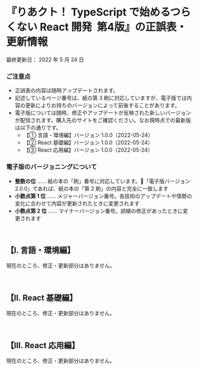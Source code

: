 <!-- markdownlint-disable MD010 MD029 MD032 -->
# 『りあクト！ TypeScript で始めるつらくない React 開発 &nbsp;第4版』の正誤表・更新情報

最終更新日： 2022 年 5 月 24 日

### ご注意点

- 正誤表の内容は随時アップデートされます。
- 記述しているページ番号は、紙の第 3 刷に対応していますが、電子版では内容の更新によりお持ちのバージョンによって前後することがあります。
- 電子版については随時、修正やアップデートが反映された新しいバージョンが配信されます。購入先のサイトをご確認ください。なお現時点での最新版は以下の通りです。
  - 【① 言語・環境編】バージョン 1.0.0（2022-05-24）
  - 【② React 基礎編】バージョン 1.0.0（2022-05-24）
  - 【③ React 応用編】バージョン 1.0.0（2022-05-24）

### 電子版のバージョニングについて

- **整数の位** …… 紙の本の「刷」番号に対応しています。「電子版バージョン 2.0.0」であれば、紙の本の「第 2 刷」の内容と完全に一致します
- **小数点第 1 位** …… メジャーバージョン番号。各技術のアップデートや情勢の変化に合わせて内容が更新されたときに変更されます
- **小数点第 2 位** …… マイナーバージョン番号。誤植の修正があったときに変更されます

<br />

## 【Ⅰ. 言語・環境編】

現在のところ、修正・更新部分はありません。

<br />

## 【Ⅱ. React 基礎編】

現在のところ、修正・更新部分はありません。

<br />

## 【Ⅲ. React 応用編】

現在のところ、修正・更新部分はありません。
